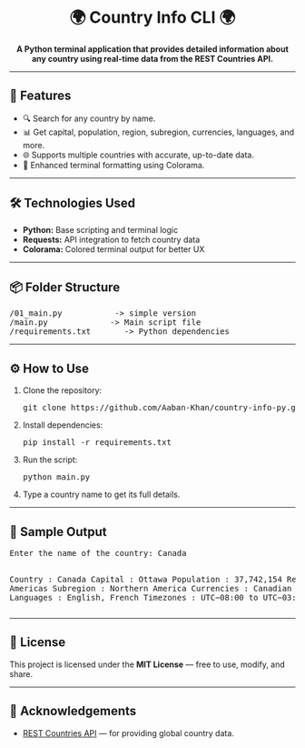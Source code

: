 <h1 align="center">🌍 Country Info CLI 🌍</h1>

<p align="center">
  <strong>A Python terminal application that provides detailed information about any country using real-time data from the REST Countries API.</strong>
</p>

---

<h2>🚀 Features</h2>
<ul>
  <li>🔍 Search for any country by name.</li>
  <li>📊 Get capital, population, region, subregion, currencies, languages, and more.</li>
  <li>🌐 Supports multiple countries with accurate, up-to-date data.</li>
  <li>🧾 Enhanced terminal formatting using Colorama.</li>
</ul>

---

<h2>🛠️ Technologies Used</h2>
<ul>
  <li><strong>Python:</strong> Base scripting and terminal logic</li>
  <li><strong>Requests:</strong> API integration to fetch country data</li>
  <li><strong>Colorama:</strong> Colored terminal output for better UX</li>
</ul>

---

<h2>📦 Folder Structure</h2>
<pre>
/01_main.py           -> simple version
/main.py             -> Main script file
/requirements.txt       -> Python dependencies
</pre>

---

<h2>⚙️ How to Use</h2>
<ol>
  <li>Clone the repository:</li>
  <pre>git clone https://github.com/Aaban-Khan/country-info-py.git</pre>

  <li>Install dependencies:</li>
  <pre>pip install -r requirements.txt</pre>

  <li>Run the script:</li>
  <pre>python main.py</pre>

  <li>Type a country name to get its full details.</li>
</ol>

---

<h2>🎯 Sample Output</h2>
<pre>
Enter the name of the country: Canada

Country     : Canada
Capital     : Ottawa
Population  : 37,742,154
Region      : Americas
Subregion   : Northern America
Currencies  : Canadian dollar (CAD)
Languages   : English, French
Timezones   : UTC−08:00 to UTC−03:30
</pre>

---

<h2>📜 License</h2>
<p>This project is licensed under the <strong>MIT License</strong> — free to use, modify, and share.</p>

---

<h2>🙏 Acknowledgements</h2>
<ul>
  <li><a href="https://restcountries.com/">REST Countries API</a> — for providing global country data.</li>
</ul>
